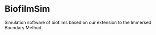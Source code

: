 BiofilmSim
==========

Simulation software of biofilms based on our extension to the Immersed Boundary Method
